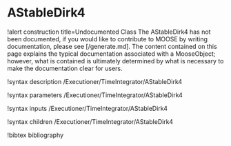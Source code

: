 <!-- MOOSE Documentation Stub: Remove this when content is added. -->

# AStableDirk4

!alert construction title=Undocumented Class
The AStableDirk4 has not been documented, if you would like to contribute to MOOSE by
writing documentation, please see [/generate.md]. The content contained on this page explains
the typical documentation associated with a MooseObject; however, what is contained is ultimately
determined by what is necessary to make the documentation clear for users.

!syntax description /Executioner/TimeIntegrator/AStableDirk4

!syntax parameters /Executioner/TimeIntegrator/AStableDirk4

!syntax inputs /Executioner/TimeIntegrator/AStableDirk4

!syntax children /Executioner/TimeIntegrator/AStableDirk4

!bibtex bibliography
